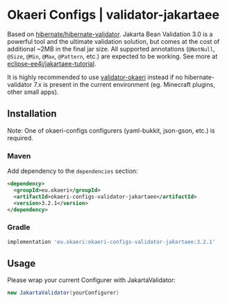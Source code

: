# Okaeri Configs | validator-jakartaee

Based on [hibernate/hibernate-validator](https://github.com/hibernate/hibernate-validator). 
Jakarta Bean Validation 3.0 is a powerful tool and the ultimate validation solution, but comes at the cost of additional ~2MB in the final jar size.
All supported annotations (`@NotNull`, `@Size`, `@Min`, `@Max`, `@Pattern`, etc.) are expected to be working.
See more at [eclipse-ee4j/jakartaee-tutorial](https://github.com/eclipse-ee4j/jakartaee-tutorial/blob/569bf35a26f8965936ebd02cde84a2dcc11291f7/src/main/asciidoc/bean-validation/bean-validation002.adoc).

It is highly recommended to use [validator-okaeri](https://github.com/OkaeriPoland/okaeri-configs/tree/master/validator-okaeri)
instead if no hibernate-validator 7.x is present in the current environment (eg. Minecraft plugins, other small apps).

## Installation
Note: One of okaeri-configs configurers (yaml-bukkit, json-gson, etc.) is required.
### Maven
Add dependency to the `dependencies` section:
```xml
<dependency>
  <groupId>eu.okaeri</groupId>
  <artifactId>okaeri-configs-validator-jakartaee</artifactId>
  <version>3.2.1</version>
</dependency>
```
### Gradle
```groovy
implementation 'eu.okaeri:okaeri-configs-validator-jakartaee:3.2.1'
```

## Usage

Please wrap your current Configurer with JakartaValidator:
```java
new JakartaValidator(yourConfigurer)
```
